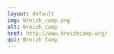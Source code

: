 ```yaml
---
layout: default
img: breizh_camp.png
alt: breizh_camp
href: http://www.breizhcamp.org/
qui: Breizh Camp
---
```

